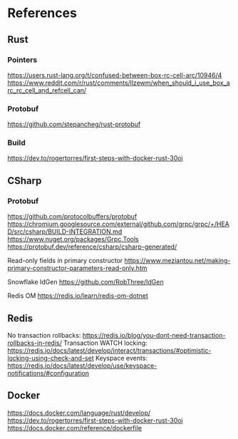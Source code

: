 
# References

## Rust

### Pointers

<https://users.rust-lang.org/t/confused-between-box-rc-cell-arc/10946/4>
<https://www.reddit.com/r/rust/comments/llzewm/when_should_i_use_box_arc_rc_cell_and_refcell_can/>

### Protobuf

<https://github.com/stepancheg/rust-protobuf>

### Build

<https://dev.to/rogertorres/first-steps-with-docker-rust-30oi>

## CSharp

### Protobuf

<https://github.com/protocolbuffers/protobuf>
<https://chromium.googlesource.com/external/github.com/grpc/grpc/+/HEAD/src/csharp/BUILD-INTEGRATION.md>
<https://www.nuget.org/packages/Grpc.Tools>
<https://protobuf.dev/reference/csharp/csharp-generated/>

Read-only fields in primary constructor
<https://www.meziantou.net/making-primary-constructor-parameters-read-only.htm>

Snowflake IdGen
<https://github.com/RobThree/IdGen>

Redis OM
<https://redis.io/learn/redis-om-dotnet>

## Redis

No transaction rollbacks: <https://redis.io/blog/you-dont-need-transaction-rollbacks-in-redis/>
Transaction WATCH locking: <https://redis.io/docs/latest/develop/interact/transactions/#optimistic-locking-using-check-and-set>
Keyspace events: <https://redis.io/docs/latest/develop/use/keyspace-notifications/#configuration>

## Docker

<https://docs.docker.com/language/rust/develop/>
<https://dev.to/rogertorres/first-steps-with-docker-rust-30oi>
<https://docs.docker.com/reference/dockerfile>
